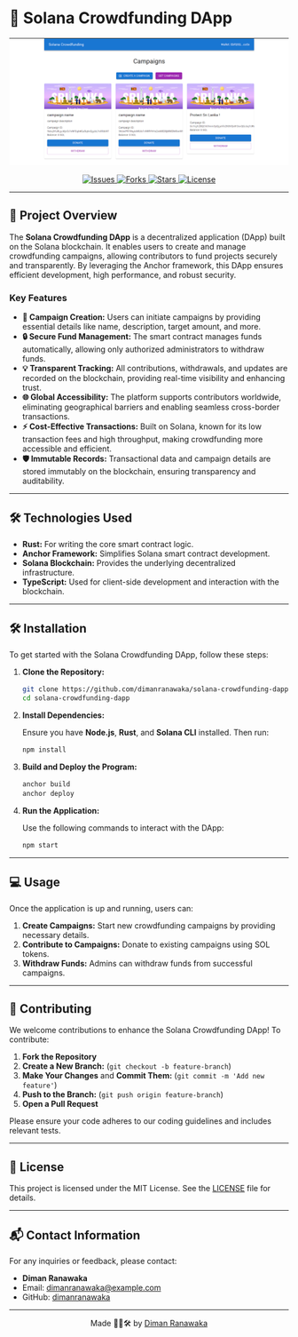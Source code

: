 # 💸 Solana Crowdfunding DApp

[![Solana Crowdfunding DApp](app/bnr.png)](https://github.com/dimanranawaka/solana-crowdfunding-dapp)

<p align="center">
  <a href="https://github.com/dimanranawaka/solana-crowdfunding-dapp/issues">
    <img src="https://img.shields.io/github/issues/dimanranawaka/solana-crowdfunding-dapp" alt="Issues">
  </a>
  <a href="https://github.com/dimanranawaka/solana-crowdfunding-dapp/network/members">
    <img src="https://img.shields.io/github/forks/dimanranawaka/solana-crowdfunding-dapp" alt="Forks">
  </a>
  <a href="https://github.com/dimanranawaka/solana-crowdfunding-dapp/stargazers">
    <img src="https://img.shields.io/github/stars/dimanranawaka/solana-crowdfunding-dapp" alt="Stars">
  </a>
  <a href="https://github.com/dimanranawaka/solana-crowdfunding-dapp/blob/main/LICENSE">
    <img src="https://img.shields.io/github/license/dimanranawaka/solana-crowdfunding-dapp" alt="License">
  </a>
</p>

---

## 🚀 Project Overview

The **Solana Crowdfunding DApp** is a decentralized application (DApp) built on the Solana blockchain. It enables users to create and manage crowdfunding campaigns, allowing contributors to fund projects securely and transparently. By leveraging the Anchor framework, this DApp ensures efficient development, high performance, and robust security.

### Key Features

- **🎯 Campaign Creation:** Users can initiate campaigns by providing essential details like name, description, target amount, and more.
- **🔒 Secure Fund Management:** The smart contract manages funds automatically, allowing only authorized administrators to withdraw funds.
- **💡 Transparent Tracking:** All contributions, withdrawals, and updates are recorded on the blockchain, providing real-time visibility and enhancing trust.
- **🌐 Global Accessibility:** The platform supports contributors worldwide, eliminating geographical barriers and enabling seamless cross-border transactions.
- **⚡ Cost-Effective Transactions:** Built on Solana, known for its low transaction fees and high throughput, making crowdfunding more accessible and efficient.
- **🛡️ Immutable Records:** Transactional data and campaign details are stored immutably on the blockchain, ensuring transparency and auditability.

---

## 🛠️ Technologies Used

- **Rust:** For writing the core smart contract logic.
- **Anchor Framework:** Simplifies Solana smart contract development.
- **Solana Blockchain:** Provides the underlying decentralized infrastructure.
- **TypeScript:** Used for client-side development and interaction with the blockchain.

---

## 🛠️ Installation

To get started with the Solana Crowdfunding DApp, follow these steps:

1. **Clone the Repository:**

    ```bash
    git clone https://github.com/dimanranawaka/solana-crowdfunding-dapp.git
    cd solana-crowdfunding-dapp
    ```

2. **Install Dependencies:**

   Ensure you have **Node.js**, **Rust**, and **Solana CLI** installed. Then run:

    ```bash
    npm install
    ```

3. **Build and Deploy the Program:**

    ```bash
    anchor build
    anchor deploy
    ```

4. **Run the Application:**

   Use the following commands to interact with the DApp:

    ```bash
    npm start
    ```

---

## 💻 Usage

Once the application is up and running, users can:

1. **Create Campaigns:** Start new crowdfunding campaigns by providing necessary details.
2. **Contribute to Campaigns:** Donate to existing campaigns using SOL tokens.
3. **Withdraw Funds:** Admins can withdraw funds from successful campaigns.

---

## 🤝 Contributing

We welcome contributions to enhance the Solana Crowdfunding DApp! To contribute:

1. **Fork the Repository**
2. **Create a New Branch:** (`git checkout -b feature-branch`)
3. **Make Your Changes** and **Commit Them:** (`git commit -m 'Add new feature'`)
4. **Push to the Branch:** (`git push origin feature-branch`)
5. **Open a Pull Request**

Please ensure your code adheres to our coding guidelines and includes relevant tests.

---

## 📄 License

This project is licensed under the MIT License. See the [LICENSE](./LICENSE) file for details.

---

## 📬 Contact Information

For any inquiries or feedback, please contact:

- **Diman Ranawaka**
- Email: [dimanranawaka@example.com](mailto:dimanranawaka@example.com)
- GitHub: [dimanranawaka](https://github.com/dimanranawaka)

---

<p align="center">
  Made 🧑‍💻🛠️ by <a href="https://github.com/dimanranawaka">Diman Ranawaka</a>
</p>
